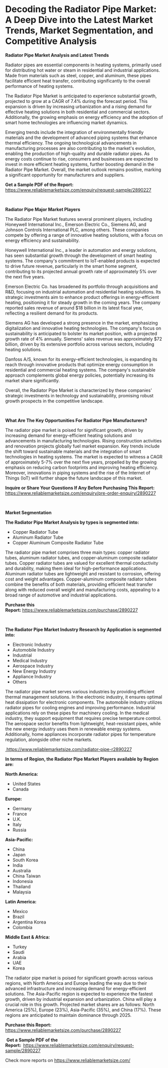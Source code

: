 <p><h1>Decoding the Radiator Pipe Market: A Deep Dive into the Latest Market Trends, Market Segmentation, and Competitive Analysis</h1></p><p><strong>Radiator Pipe Market Analysis and Latest Trends</strong></p>
<p><p>Radiator pipes are essential components in heating systems, primarily used for distributing hot water or steam in residential and industrial applications. Made from materials such as steel, copper, and aluminum, these pipes facilitate efficient heat transfer, contributing significantly to the overall performance of heating systems. </p><p>The Radiator Pipe Market is anticipated to experience substantial growth, projected to grow at a CAGR of 7.4% during the forecast period. This expansion is driven by increasing urbanization and a rising demand for effective heating solutions in both residential and commercial sectors. Additionally, the growing emphasis on energy efficiency and the adoption of smart home technologies are influencing market dynamics. </p><p>Emerging trends include the integration of environmentally friendly materials and the development of advanced piping systems that enhance thermal efficiency. The ongoing technological advancements in manufacturing processes are also contributing to the market's evolution, enabling the production of high-quality and durable radiator pipes. As energy costs continue to rise, consumers and businesses are expected to invest in more efficient heating systems, further boosting demand in the Radiator Pipe Market. Overall, the market outlook remains positive, marking a significant opportunity for manufacturers and suppliers.</p></p>
<p><strong>Get a Sample PDF of the Report:&nbsp;</strong> <a href="https://www.reliablemarketsize.com/enquiry/request-sample/2890227?utm_campaign=3099&utm_medium=2&utm_source=Github&utm_content=ia&utm_term=14032025&utm_id=radiator-pipe">https://www.reliablemarketsize.com/enquiry/request-sample/2890227</a></p>
<p>&nbsp;</p>
<p><strong>Radiator Pipe Major Market Players</strong></p>
<p><p>The Radiator Pipe Market features several prominent players, including Honeywell International Inc., Emerson Electric Co., Siemens AG, and Johnson Controls International PLC, among others. These companies compete by offering a range of innovative heating solutions, with a focus on energy efficiency and sustainability.</p><p>Honeywell International Inc., a leader in automation and energy solutions, has seen substantial growth through the development of smart heating systems. The company's commitment to IoT-enabled products is expected to drive future revenue, particularly in the smart home segment, contributing to its projected annual growth rate of approximately 5% over the next five years.</p><p>Emerson Electric Co. has broadened its portfolio through acquisitions and R&D, focusing on industrial automation and residential heating solutions. Its strategic investments aim to enhance product offerings in energy-efficient heating, positioning it for steady growth in the coming years. The company reported sales revenue of around $18 billion in its latest fiscal year, reflecting a resilient demand for its products.</p><p>Siemens AG has developed a strong presence in the market, emphasizing digitalization and innovative heating technologies. The company's focus on sustainability is anticipated to bolster its market position, with a projected growth rate of 4% annually. Siemens' sales revenue was approximately $72 billion, driven by its extensive portfolio across various sectors, including heating solutions.</p><p>Danfoss A/S, known for its energy-efficient technologies, is expanding its reach through innovative products that optimize energy consumption in residential and commercial heating systems. The company's sustainable approach complements global energy policies, potentially increasing its market share significantly.</p><p>Overall, the Radiator Pipe Market is characterized by these companies' strategic investments in technology and sustainability, promising robust growth prospects in the competitive landscape.</p></p>
<p>&nbsp;</p>
<p><strong>What Are The Key Opportunities For Radiator Pipe Manufacturers?</strong></p>
<p><p>The radiator pipe market is poised for significant growth, driven by increasing demand for energy-efficient heating solutions and advancements in manufacturing technologies. Rising construction activities and renovation projects globally fuel market expansion. Key trends include the shift toward sustainable materials and the integration of smart technologies in heating systems. The market is expected to witness a CAGR of approximately 5-7% over the next five years, propelled by the growing emphasis on reducing carbon footprints and improving heating efficiency. Moreover, innovations in piping systems and the rise of the Internet of Things (IoT) will further shape the future landscape of this market.</p></p>
<p><strong>Inquire or Share Your Questions If Any Before Purchasing This Report:</strong> <a href="https://www.reliablemarketsize.com/enquiry/pre-order-enquiry/2890227?utm_campaign=3099&utm_medium=2&utm_source=Github&utm_content=ia&utm_term=14032025&utm_id=radiator-pipe">https://www.reliablemarketsize.com/enquiry/pre-order-enquiry/2890227</a></p>
<p>&nbsp;</p>
<p><strong>Market Segmentation</strong></p>
<p><strong>The Radiator Pipe Market Analysis by types is segmented into:</strong></p>
<p><ul><li>Copper Radiator Tube</li><li>Aluminum Radiator Tube</li><li>Copper Aluminum Composite Radiator Tube</li></ul></p>
<p><p>The radiator pipe market comprises three main types: copper radiator tubes, aluminum radiator tubes, and copper-aluminum composite radiator tubes. Copper radiator tubes are valued for excellent thermal conductivity and durability, making them ideal for high-performance applications. Aluminum radiator tubes are lightweight and resistant to corrosion, offering cost and weight advantages. Copper-aluminum composite radiator tubes combine the benefits of both materials, providing efficient heat transfer along with reduced overall weight and manufacturing costs, appealing to a broad range of automotive and industrial applications.</p></p>
<p><strong>Purchase this Report:&nbsp;</strong><a href="https://www.reliablemarketsize.com/purchase/2890227?utm_campaign=3099&utm_medium=2&utm_source=Github&utm_content=ia&utm_term=14032025&utm_id=radiator-pipe">https://www.reliablemarketsize.com/purchase/2890227</a></p>
<p>&nbsp;</p>
<p><strong>The Radiator Pipe Market Industry Research by Application is segmented into:</strong></p>
<p><ul><li>Electronic Industry</li><li>Automobile Industry</li><li>Industrial</li><li>Medical Industry</li><li>Aerospace Industry</li><li>New Energy Industry</li><li>Appliance Industry</li><li>Others</li></ul></p>
<p><p>The radiator pipe market serves various industries by providing efficient thermal management solutions. In the electronic industry, it ensures optimal heat dissipation for electronic components. The automobile industry utilizes radiator pipes for cooling engines and improving performance. Industrial applications rely on these pipes for machinery cooling. In the medical industry, they support equipment that requires precise temperature control. The aerospace sector benefits from lightweight, heat-resistant pipes, while the new energy industry uses them in renewable energy systems. Additionally, home appliances incorporate radiator pipes for temperature regulation, alongside other niche markets.</p></p>
<p><a href="https://www.reliablemarketsize.com/radiator-pipe-r2890227?utm_campaign=3099&utm_medium=2&utm_source=Github&utm_content=ia&utm_term=14032025&utm_id=radiator-pipe">&nbsp;https://www.reliablemarketsize.com/radiator-pipe-r2890227</a></p>
<p><strong>In terms of Region, the Radiator Pipe Market Players available by Region are:</strong></p>
<p>
    <p> <strong> North America: </strong>
        <ul>
            <li>United States</li>
            <li>Canada</li>
        </ul>
        </p> 
    <p> <strong> Europe: </strong>
        <ul>
            <li>Germany</li>
            <li>France</li>
            <li>U.K.</li>
            <li>Italy</li>
            <li>Russia</li>
        </ul>
        </p> 
    <p> <strong> Asia-Pacific: </strong>
        <ul>
            <li>China</li>
            <li>Japan</li>
            <li>South Korea</li>
            <li>India</li>
            <li>Australia</li>
            <li>China Taiwan</li>
            <li>Indonesia</li>
            <li>Thailand</li>
            <li>Malaysia</li>
        </ul>
        </p> 
    <p> <strong> Latin America: </strong>
        <ul>
            <li>Mexico</li>
            <li>Brazil</li>
            <li>Argentina Korea</li>
            <li>Colombia</li>
        </ul>
        </p> 
    <p> <strong> Middle East & Africa: </strong>
        <ul>
            <li>Turkey</li>
            <li>Saudi</li>
            <li>Arabia</li>
            <li>UAE</li>
            <li>Korea</li>
        </ul>
    </p>
    </p>
<p><p>The radiator pipe market is poised for significant growth across various regions, with North America and Europe leading the way due to their advanced infrastructure and increasing demand for energy-efficient solutions. The Asia-Pacific region is expected to experience the fastest growth, driven by industrial expansion and urbanization. China will play a crucial role in this growth. Projected market shares are as follows: North America (25%), Europe (23%), Asia-Pacific (35%), and China (17%). These regions are anticipated to maintain dominance through 2025.</p></p>
<p><strong>Purchase this Report: </strong><a href="https://www.reliablemarketsize.com/purchase/2890227?utm_campaign=3099&utm_medium=2&utm_source=Github&utm_content=ia&utm_term=14032025&utm_id=radiator-pipe">https://www.reliablemarketsize.com/purchase/2890227</a></p>
<p>&nbsp;<strong>Get a Sample PDF of the Report:&nbsp;&nbsp;</strong><a href="https://www.reliablemarketsize.com/enquiry/request-sample/2890227?utm_campaign=3099&utm_medium=2&utm_source=Github&utm_content=ia&utm_term=14032025&utm_id=radiator-pipe">https://www.reliablemarketsize.com/enquiry/request-sample/2890227</a></p>
<p><strong></strong></p>
<p>Check more reports on <a href="https://www.reliablemarketsize.com/?utm_campaign=3099&utm_medium=2&utm_source=Github&utm_content=ia&utm_term=14032025&utm_id=radiator-pipe">https://www.reliablemarketsize.com/</a></p>